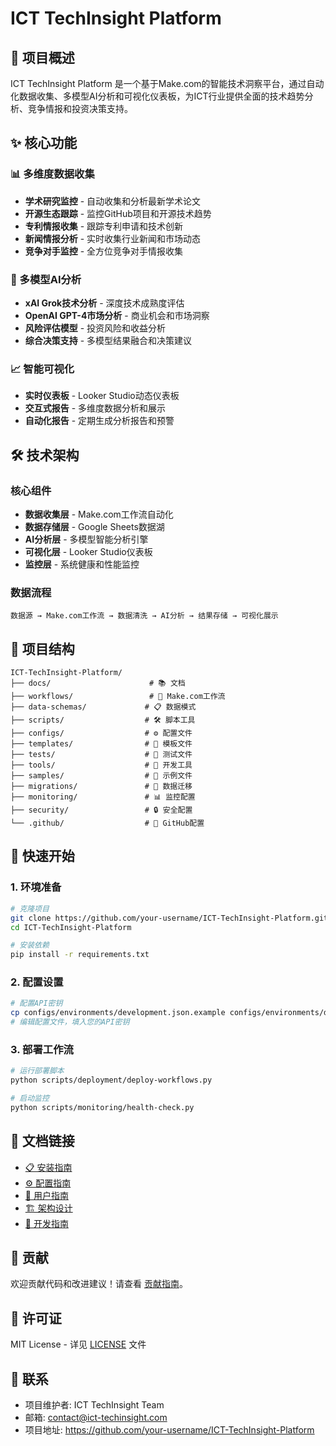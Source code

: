 # ICT TechInsight Platform

## 🚀 项目概述

ICT TechInsight Platform 是一个基于Make.com的智能技术洞察平台，通过自动化数据收集、多模型AI分析和可视化仪表板，为ICT行业提供全面的技术趋势分析、竞争情报和投资决策支持。

## ✨ 核心功能

### 📊 多维度数据收集
- **学术研究监控** - 自动收集和分析最新学术论文
- **开源生态跟踪** - 监控GitHub项目和开源技术趋势
- **专利情报收集** - 跟踪专利申请和技术创新
- **新闻情报分析** - 实时收集行业新闻和市场动态
- **竞争对手监控** - 全方位竞争对手情报收集

### 🤖 多模型AI分析
- **xAI Grok技术分析** - 深度技术成熟度评估
- **OpenAI GPT-4市场分析** - 商业机会和市场洞察
- **风险评估模型** - 投资风险和收益分析
- **综合决策支持** - 多模型结果融合和决策建议

### 📈 智能可视化
- **实时仪表板** - Looker Studio动态仪表板
- **交互式报告** - 多维度数据分析和展示
- **自动化报告** - 定期生成分析报告和预警

## 🛠️ 技术架构

### 核心组件
- **数据收集层** - Make.com工作流自动化
- **数据存储层** - Google Sheets数据湖
- **AI分析层** - 多模型智能分析引擎
- **可视化层** - Looker Studio仪表板
- **监控层** - 系统健康和性能监控

### 数据流程
```
数据源 → Make.com工作流 → 数据清洗 → AI分析 → 结果存储 → 可视化展示
```

## 📁 项目结构

```
ICT-TechInsight-Platform/
├── docs/                      # 📚 文档
├── workflows/                 # 🔄 Make.com工作流
├── data-schemas/             # 📋 数据模式
├── scripts/                  # 🛠️ 脚本工具
├── configs/                  # ⚙️ 配置文件
├── templates/                # 📄 模板文件
├── tests/                    # 🧪 测试文件
├── tools/                    # 🔧 开发工具
├── samples/                  # 📝 示例文件
├── migrations/               # 🔄 数据迁移
├── monitoring/               # 📊 监控配置
├── security/                 # 🔒 安全配置
└── .github/                  # 🐙 GitHub配置
```

## 🚀 快速开始

### 1. 环境准备
```bash
# 克隆项目
git clone https://github.com/your-username/ICT-TechInsight-Platform.git
cd ICT-TechInsight-Platform

# 安装依赖
pip install -r requirements.txt
```

### 2. 配置设置
```bash
# 配置API密钥
cp configs/environments/development.json.example configs/environments/development.json
# 编辑配置文件，填入您的API密钥
```

### 3. 部署工作流
```bash
# 运行部署脚本
python scripts/deployment/deploy-workflows.py

# 启动监控
python scripts/monitoring/health-check.py
```

## 📖 文档链接

- [📋 安装指南](docs/deployment/installation-guide.md)
- [⚙️ 配置指南](docs/deployment/configuration-guide.md)
- [👥 用户指南](docs/user-guides/dashboard-user-guide.md)
- [🏗️ 架构设计](docs/architecture/system-architecture.md)
- [🔧 开发指南](docs/development/coding-standards.md)

## 🤝 贡献

欢迎贡献代码和改进建议！请查看 [贡献指南](CONTRIBUTING.md)。

## 📄 许可证

MIT License - 详见 [LICENSE](LICENSE) 文件

## 📧 联系

- 项目维护者: ICT TechInsight Team
- 邮箱: contact@ict-techinsight.com
- 项目地址: https://github.com/your-username/ICT-TechInsight-Platform
